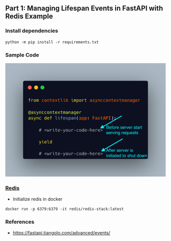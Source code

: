 ## Part 1: Managing Lifespan Events in FastAPI with Redis Example

### Install dependencies
```
python -m pip install -r requirements.txt
```

### Sample Code

<img src="metadata/code_snippet.png">


### [Redis](https://github.com/redis/redis-py)

- Initialize redis in docker
```
docker run -p 6379:6379 -it redis/redis-stack:latest
```

### References
- https://fastapi.tiangolo.com/advanced/events/